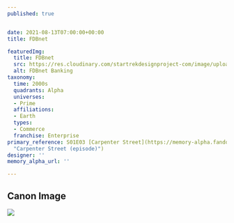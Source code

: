 ```yaml
---
published: true


date: 2021-08-13T07:00:00+00:00
title: FDBnet

featuredImg:
  title: FDBnet
  src: https://res.cloudinary.com/startrekdesignproject-com/image/upload/v1628888467/FDBnet.png
  alt: FDBnet Banking
taxonomy:
  time: 2000s
  quadrants: Alpha
  universes:
  - Prime
  affiliations:
  - Earth
  types:
  - Commerce
  franchise: Enterprise
primary_reference: S01E03 [Carpenter Street](https://memory-alpha.fandom.com/wiki/Carpenter_Street_(episode)
  "Carpenter Street (episode)")
designer: ''
memory_alpha_url: ''

---
```

## Canon Image

![](https://res.cloudinary.com/startrekdesignproject-com/image/upload/v1628888467/FBDNet-ENT3x11-CarpenterStreet.jpg)